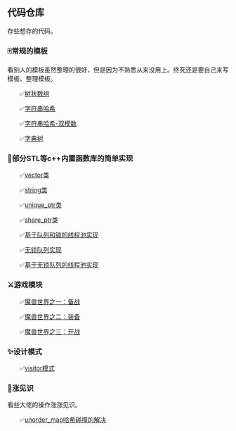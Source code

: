 ## 代码仓库

存些想存的代码。

### 🀄常规的模板

看别人的模板虽然整理的很好，但是因为不熟悉从来没用上。终究还是要自己来写模板、整理模板。

&nbsp; &nbsp; &nbsp;&nbsp; ✅[树状数组](./template_codes/BIT.cpp)

&nbsp; &nbsp; &nbsp;&nbsp; ✅[字符串哈希](./template_codes/stringHash.cpp)

&nbsp; &nbsp; &nbsp;&nbsp; ✅[字符串哈希-双模数](./template_codes/stringDoubleHash.cpp)

&nbsp; &nbsp; &nbsp;&nbsp; ✅[字典树](./template_codes/Trie.cpp)


### 🔨部分STL等c++内置函数库的简单实现

&nbsp; &nbsp; &nbsp;&nbsp; ✅[vector类](./inner_cpp/vector/vector.cpp)

&nbsp; &nbsp; &nbsp;&nbsp; ✅[string类](./inner_cpp/string/string.cpp)

&nbsp; &nbsp; &nbsp;&nbsp; ✅[unique_ptr类](./inner_cpp/smart_ptr/unique_ptr.h)

&nbsp; &nbsp; &nbsp;&nbsp; ✅[share_ptr类](./inner_cpp/smart_ptr/share_ptr.h)

&nbsp; &nbsp; &nbsp;&nbsp; ✅[基于队列和锁的线程池实现](./inner_cpp/threadpool/threadpool.h)

&nbsp; &nbsp; &nbsp;&nbsp; ✅[无锁队列实现](./inner_cpp/lockfree_queue/lckfree_queue.h)

&nbsp; &nbsp; &nbsp;&nbsp; ✅[基于无锁队列的线程池实现](./inner_cpp/lockfree_queue/threadpool.h)

### ⚔游戏模块

&nbsp; &nbsp; &nbsp;&nbsp; ✅[魔兽世界之一：备战](./gameMoudle/World_of_Warcraft_1)

&nbsp; &nbsp; &nbsp;&nbsp; ✅[魔兽世界之二：装备](./gameMoudle/World_of_Warcraft_2) 

&nbsp; &nbsp; &nbsp;&nbsp; ✅[魔兽世界之三：开战](./gameMoudle/World_of_Warcraft_3) 

### ✨设计模式

&nbsp; &nbsp; &nbsp;&nbsp; ✅[visitor模式](./design_mode/visitor/)

### 🎲涨见识

看些大佬的操作涨涨见识。

&nbsp; &nbsp; &nbsp;&nbsp; ✅[unorder_map哈希碰撞的解决](./extend_codes/hashHitOfUMP.cpp)


